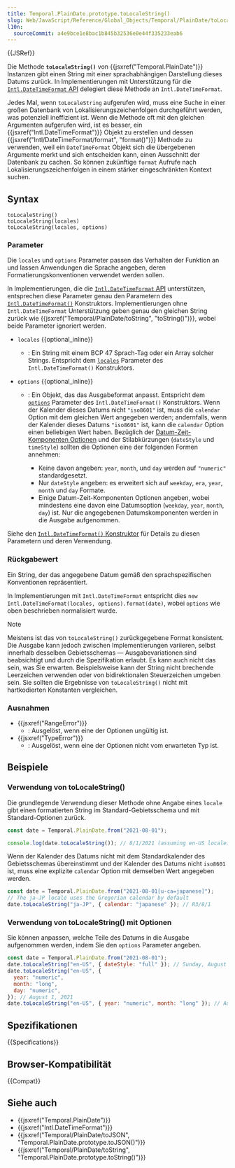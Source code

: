```yaml
---
title: Temporal.PlainDate.prototype.toLocaleString()
slug: Web/JavaScript/Reference/Global_Objects/Temporal/PlainDate/toLocaleString
l10n:
  sourceCommit: a4e9bce1e8bac1b845b32536e0e44f335233eab6
---
```


{{JSRef}}

Die Methode **`toLocaleString()`** von {{jsxref("Temporal.PlainDate")}} Instanzen gibt einen String mit einer sprachabhängigen Darstellung dieses Datums zurück. In Implementierungen mit Unterstützung für die [`Intl.DateTimeFormat` API](/de/docs/Web/JavaScript/Reference/Global_Objects/Intl/DateTimeFormat) delegiert diese Methode an `Intl.DateTimeFormat`.

Jedes Mal, wenn `toLocaleString` aufgerufen wird, muss eine Suche in einer großen Datenbank von Lokalisierungszeichenfolgen durchgeführt werden, was potenziell ineffizient ist. Wenn die Methode oft mit den gleichen Argumenten aufgerufen wird, ist es besser, ein {{jsxref("Intl.DateTimeFormat")}} Objekt zu erstellen und dessen {{jsxref("Intl/DateTimeFormat/format", "format()")}} Methode zu verwenden, weil ein `DateTimeFormat` Objekt sich die übergebenen Argumente merkt und sich entscheiden kann, einen Ausschnitt der Datenbank zu cachen. So können zukünftige `format` Aufrufe nach Lokalisierungszeichenfolgen in einem stärker eingeschränkten Kontext suchen.

## Syntax

```js-nolint
toLocaleString()
toLocaleString(locales)
toLocaleString(locales, options)
```

### Parameter

Die `locales` und `options` Parameter passen das Verhalten der Funktion an und lassen Anwendungen die Sprache angeben, deren Formatierungskonventionen verwendet werden sollen.

In Implementierungen, die die [`Intl.DateTimeFormat` API](/de/docs/Web/JavaScript/Reference/Global_Objects/Intl/DateTimeFormat) unterstützen, entsprechen diese Parameter genau den Parametern des [`Intl.DateTimeFormat()`](/de/docs/Web/JavaScript/Reference/Global_Objects/Intl/DateTimeFormat/DateTimeFormat) Konstruktors. Implementierungen ohne `Intl.DateTimeFormat` Unterstützung geben genau den gleichen String zurück wie {{jsxref("Temporal/PlainDate/toString", "toString()")}}, wobei beide Parameter ignoriert werden.

- `locales` {{optional_inline}}
  - : Ein String mit einem BCP 47 Sprach-Tag oder ein Array solcher Strings. Entspricht dem [`locales`](/de/docs/Web/JavaScript/Reference/Global_Objects/Intl/DateTimeFormat/DateTimeFormat#locales) Parameter des `Intl.DateTimeFormat()` Konstruktors.
- `options` {{optional_inline}}

  - : Ein Objekt, das das Ausgabeformat anpasst. Entspricht dem [`options`](/de/docs/Web/JavaScript/Reference/Global_Objects/Intl/DateTimeFormat/DateTimeFormat#options) Parameter des `Intl.DateTimeFormat()` Konstruktors. Wenn der Kalender dieses Datums nicht `"iso8601"` ist, muss die `calendar` Option mit dem gleichen Wert angegeben werden; andernfalls, wenn der Kalender dieses Datums `"iso8601"` ist, kann die `calendar` Option einen beliebigen Wert haben. Bezüglich der [Datum-Zeit-Komponenten Optionen](/de/docs/Web/JavaScript/Reference/Global_Objects/Intl/DateTimeFormat/DateTimeFormat#date-time_component_options) und der Stilabkürzungen (`dateStyle` und `timeStyle`) sollten die Optionen eine der folgenden Formen annehmen:

    - Keine davon angeben: `year`, `month`, und `day` werden auf `"numeric"` standardgesetzt.
    - Nur `dateStyle` angeben: es erweitert sich auf `weekday`, `era`, `year`, `month` und `day` Formate.
    - Einige Datum-Zeit-Komponenten Optionen angeben, wobei mindestens eine davon eine Datumsoption (`weekday`, `year`, `month`, `day`) ist. Nur die angegebenen Datumskomponenten werden in die Ausgabe aufgenommen.

Siehe den [`Intl.DateTimeFormat()` Konstruktor](/de/docs/Web/JavaScript/Reference/Global_Objects/Intl/DateTimeFormat/DateTimeFormat) für Details zu diesen Parametern und deren Verwendung.

### Rückgabewert

Ein String, der das angegebene Datum gemäß den sprachspezifischen Konventionen repräsentiert.

In Implementierungen mit `Intl.DateTimeFormat` entspricht dies `new Intl.DateTimeFormat(locales, options).format(date)`, wobei `options` wie oben beschrieben normalisiert wurde.

> [!NOTE]
> Meistens ist das von `toLocaleString()` zurückgegebene Format konsistent. Die Ausgabe kann jedoch zwischen Implementierungen variieren, selbst innerhalb desselben Gebietsschemas — Ausgabevariationen sind beabsichtigt und durch die Spezifikation erlaubt. Es kann auch nicht das sein, was Sie erwarten. Beispielsweise kann der String nicht brechende Leerzeichen verwenden oder von bidirektionalen Steuerzeichen umgeben sein. Sie sollten die Ergebnisse von `toLocaleString()` nicht mit hartkodierten Konstanten vergleichen.

### Ausnahmen

- {{jsxref("RangeError")}}
  - : Ausgelöst, wenn eine der Optionen ungültig ist.
- {{jsxref("TypeError")}}
  - : Ausgelöst, wenn eine der Optionen nicht vom erwarteten Typ ist.

## Beispiele

### Verwendung von toLocaleString()

Die grundlegende Verwendung dieser Methode ohne Angabe eines `locale` gibt einen formatierten String im Standard-Gebietsschema und mit Standard-Optionen zurück.

```js
const date = Temporal.PlainDate.from("2021-08-01");

console.log(date.toLocaleString()); // 8/1/2021 (assuming en-US locale)
```

Wenn der Kalender des Datums nicht mit dem Standardkalender des Gebietsschemas übereinstimmt und der Kalender des Datums nicht `iso8601` ist, muss eine explizite `calendar` Option mit demselben Wert angegeben werden.

```js
const date = Temporal.PlainDate.from("2021-08-01[u-ca=japanese]");
// The ja-JP locale uses the Gregorian calendar by default
date.toLocaleString("ja-JP", { calendar: "japanese" }); // R3/8/1
```

### Verwendung von toLocaleString() mit Optionen

Sie können anpassen, welche Teile des Datums in die Ausgabe aufgenommen werden, indem Sie den `options` Parameter angeben.

```js
const date = Temporal.PlainDate.from("2021-08-01");
date.toLocaleString("en-US", { dateStyle: "full" }); // Sunday, August 1, 2021
date.toLocaleString("en-US", {
  year: "numeric",
  month: "long",
  day: "numeric",
}); // August 1, 2021
date.toLocaleString("en-US", { year: "numeric", month: "long" }); // August 2021
```

## Spezifikationen

{{Specifications}}

## Browser-Kompatibilität

{{Compat}}

## Siehe auch

- {{jsxref("Temporal.PlainDate")}}
- {{jsxref("Intl.DateTimeFormat")}}
- {{jsxref("Temporal/PlainDate/toJSON", "Temporal.PlainDate.prototype.toJSON()")}}
- {{jsxref("Temporal/PlainDate/toString", "Temporal.PlainDate.prototype.toString()")}}
